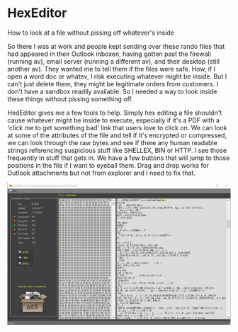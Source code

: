 # HexEditor
How to look at a file without pissing off whatever's inside

So there I was at work and people kept sending over these rando files that had appeared in their Outlook inboxen, having gotten past the firewall (running av), email server (running a different av), and their desktop (still another av). They wanted me to tell them if the files were safe. How, if I open a word doc or whatev, I risk executing whatever might be inside. But I can't just delete them, they might be legitimate orders from customers. I don't have a sandbox readily available. So I needed a way to look inside these things without pissing something off.

HedEditor gives me a few tools to help. Simply hex editing a file shouldn't cause whatever might be inside to execute, especially if it's a PDF with a 'click me to get something bad' link that users love to click on. We can look at some of the attributes of the file and tell if it's encrypted or compressed, we can look through the raw bytes and see if there any human readable strings referencing suspicious stuff like SHELLEX, BIN or HTTP. I see those frequently in stuff that gets in. We have a few buttons that will jump to those positions in the file if I want to eyeball them. Drag and drop works for Outlook attachments but not from explorer and I need to fix that.

<img src="HEdit.png" width="737px"></img> 
